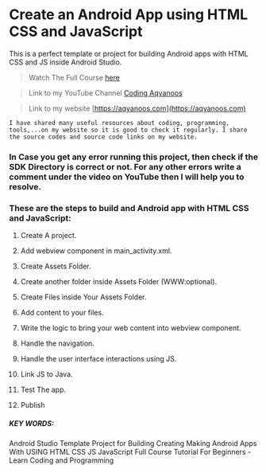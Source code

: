# Create an Android App using HTML CSS and JavaScript

This is a perfect template or project for building Android apps with HTML CSS and JS inside Android Studio. 

> Watch The Full Course [here](https://youtu.be/_aOpiRiaUak?feature=shared)

> Link to my YouTube Channel [Coding Aqyanoos](https://www.youtube.com/@coding-aqyanoos)

> Link to my website [https://aqyanoos.com](https://aqyanoos.com)

`I have shared many useful resources about coding, programming, tools,...on my website so it is good to check it regularly. I share the source codes and source code links on my website.`

### In Case you get any error running this project, then check if the SDK Directory is correct or not. For any other errors write a comment under the video on YouTube then I will help you to resolve.


### These are the steps to build and Android app with HTML CSS and JavaScript:

1. Create A project.

2. Add webview component in main_activity.xml.

3. Create Assets Folder.

4. Create another folder inside Assets Folder (WWW:optional).

5. Create Files inside Your Assets Folder.

6. Add content to your files.

7. Write the logic to bring your web content into webview component.

8. Handle the navigation.

9. Handle the user interface interactions using JS.

10. Link JS to Java.

11. Test The app.

12. Publish

##### KEY WORDS:

Android Studio Template Project for Building Creating Making Android Apps With USING HTML CSS JS JavaScript Full Course Tutorial For Beginners - Learn Coding and Programming 

